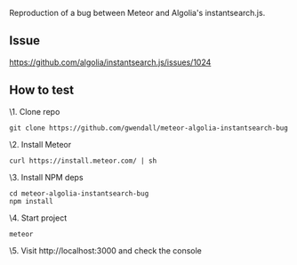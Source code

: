 Reproduction of a bug between Meteor and Algolia's instantsearch.js.

## Issue

https://github.com/algolia/instantsearch.js/issues/1024

## How to test

\1. Clone repo

```shell
git clone https://github.com/gwendall/meteor-algolia-instantsearch-bug
```

\2. Install Meteor
```shell
curl https://install.meteor.com/ | sh
```

\3. Install NPM deps
```shell
cd meteor-algolia-instantsearch-bug
npm install
```

\4. Start project
```shell
meteor
```

\5. Visit http://localhost:3000 and check the console
